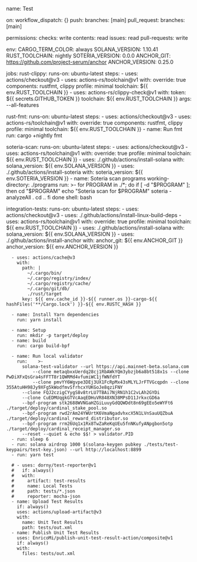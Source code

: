 name: Test

on:
  workflow_dispatch: {}
  push:
    branches: [main]
  pull_request:
    branches: [main]

permissions:
  checks: write
  contents: read
  issues: read
  pull-requests: write

env:
  CARGO_TERM_COLOR: always
  SOLANA_VERSION: 1.10.41
  RUST_TOOLCHAIN: nightly
  SOTERIA_VERSION: 0.0.0
  ANCHOR_GIT: https://github.com/project-serum/anchor
  ANCHOR_VERSION: 0.25.0

jobs:
  rust-clippy:
    runs-on: ubuntu-latest
    steps:
      - uses: actions/checkout@v3
      - uses: actions-rs/toolchain@v1
        with:
          override: true
          components: rustfmt, clippy
          profile: minimal
          toolchain: ${{ env.RUST_TOOLCHAIN }}
      - uses: actions-rs/clippy-check@v1
        with:
          token: ${{ secrets.GITHUB_TOKEN }}
          toolchain: ${{ env.RUST_TOOLCHAIN }}
          args: --all-features

  rust-fmt:
    runs-on: ubuntu-latest
    steps:
      - uses: actions/checkout@v3
      - uses: actions-rs/toolchain@v1
        with:
          override: true
          components: rustfmt, clippy
          profile: minimal
          toolchain: ${{ env.RUST_TOOLCHAIN }}
      - name: Run fmt
        run: cargo +nightly fmt

  soteria-scan:
    runs-on: ubuntu-latest
    steps:
      - uses: actions/checkout@v3
      - uses: actions-rs/toolchain@v1
        with:
          override: true
          profile: minimal
          toolchain: ${{ env.RUST_TOOLCHAIN }}
      - uses: ./.github/actions/install-solana
        with:
          solana_version: ${{ env.SOLANA_VERSION }}
      - uses: ./.github/actions/install-soteria
        with:
          soteria_version: ${{ env.SOTERIA_VERSION }}
      - name: Soteria scan programs
        working-directory: ./programs
        run: >-
          for PROGRAM in ./*; do
              if [ -d "$PROGRAM" ]; then
                  cd "$PROGRAM"
                  echo "Soteria scan for $PROGRAM"
                  soteria -analyzeAll .
                  cd ..
              fi
          done
        shell: bash

  integration-tests:
    runs-on: ubuntu-latest
    steps:
      - uses: actions/checkout@v3
      - uses: ./.github/actions/install-linux-build-deps
      - uses: actions-rs/toolchain@v1
        with:
          override: true
          profile: minimal
          toolchain: ${{ env.RUST_TOOLCHAIN }}
      - uses: ./.github/actions/install-solana
        with:
          solana_version: ${{ env.SOLANA_VERSION }}
      - uses: ./.github/actions/install-anchor
        with:
          anchor_git: ${{ env.ANCHOR_GIT }}
          anchor_version: ${{ env.ANCHOR_VERSION }}

      - uses: actions/cache@v3
        with:
          path: |
            ~/.cargo/bin/
            ~/.cargo/registry/index/
            ~/.cargo/registry/cache/
            ~/.cargo/git/db/
            ./rust/target
          key: ${{ env.cache_id }}-${{ runner.os }}-cargo-${{ hashFiles('**/Cargo.lock') }}-${{ env.RUSTC_HASH }}

      - name: Install Yarn dependencies
        run: yarn install

      - name: Setup
        run: mkdir -p target/deploy
      - name: build
        run: cargo build-bpf

      - name: Run local validator
        run: 	>-
          solana-test-validator --url https://api.mainnet-beta.solana.com
		      --clone metaqbxxUerdq28cj1RbAWkYQm3ybzjb6a8bt518x1s --clone PwDiXFxQsGra4sFFTT8r1QWRMd4vfumiWC1jfWNfdYT
		      --clone pmvYY6Wgvpe3DEj3UX1FcRpMx43sMLYLJrFTVGcqpdn --clone 355AtuHH98Jy9XFg5kWodfmvSfrhcxYUKGoJe8qziFNY
          --clone FQJ2czigCYygS8v8trLU7TBAi7NjRN1h1C2vLAh2GYDi
          --clone CuEDMUqgkGTVcAaqEDHuVR848XN38MPsD11JrkxcGD6a 
          --bpf-program stk2688WVNGaHZGiLuuyGdQQWDdt8n69gEEo5eWYFt6 ./target/deploy/cardinal_stake_pool.so
          --bpf-program rwd2rAm24YWUrtK6VmaNgadvhxcX5N1LVnSauUQZbuA ./target/deploy/cardinal_reward_distributor.so
          --bpf-program rrm26Uq1x1Rx8TwZaReKqUEu5fnNKufyANpgbon5otp ./target/deploy/cardinal_receipt_manager.so
          --reset --quiet & echo $$! > validator.PID
      - run: sleep 6
      - run: solana airdrop 1000 $(solana-keygen pubkey ./tests/test-keypairs/test-key.json) --url http://localhost:8899
      - run: yarn test

      # - uses: dorny/test-reporter@v1
      #   if: always()
      #   with:
      #     artifact: test-results
      #     name: Local Tests
      #     path: tests/*.json
      #     reporter: mocha-json
      - name: Upload Test Results
        if: always()
        uses: actions/upload-artifact@v3
        with:
          name: Unit Test Results
          path: tests/out.xml
      - name: Publish Unit Test Results
        uses: EnricoMi/publish-unit-test-result-action/composite@v1
        if: always()
        with:
          files: tests/out.xml
